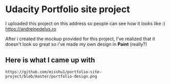 # Udacity Portfolio site project

I uploaded this project on this address so people can see how it looks like :) https://andreinedelus.ro


After i created the mockup provided for this project, I've realized that it doesn't look so great so i've made my own design in **Paint** (really?)


## Here is what I came up with

`https://github.com/misshu1/portfolio-site-project/blob/master/portfolio-design.png`

